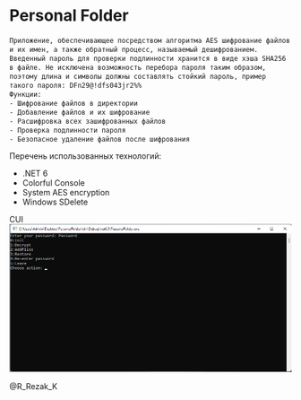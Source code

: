 # Personal Folder
	Приложение, обеспечивающее посредством алгоритма AES шифрование файлов и их имен, а также обратный процесс, называемый дешифрованием.
	Введенный пароль для проверки подлинности хранится в виде хэша SHA256 в файле. Не исключена возможность перебора пароля таким образом, поэтому длина и символы должны составлять стойкий пароль, пример такого пароля: DFn29@!dfs043jr2%%
	Функции:
	- Шифрование файлов в директории
	- Добавление файлов и их шифрование
	- Расшифровка всех зашифрованных файлов
	- Проверка подлинности пароля
	- Безопасное удаление файлов после шифрования

Перечень использованных технологий:
- .NET 6
- Colorful Console
- System AES encryption
- Windows SDelete

CUI
![image](Images/Demo.jpg)

@R_Rezak_K
